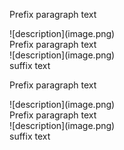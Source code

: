 Prefix paragraph text <div><caret>!<caret>[descri<caret>ption]<caret>(ima<caret>ge.png)</div>
Prefix paragraph text <div><caret>!<caret>[descri<caret>ption]<caret>(ima<caret>ge.png)</div> suffix text

Prefix paragraph text <div><div><caret>!<caret>[descri<caret>ption]<caret>(ima<caret>ge.png)</div></div>
Prefix paragraph text <div><div><caret>!<caret>[descri<caret>ption]<caret>(ima<caret>ge.png)</div></div> suffix text
